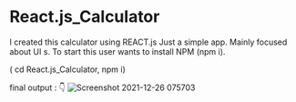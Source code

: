 
# React.js_Calculator
I created this calculator using REACT.js Just a simple app. Mainly focused about UI s. To start this user wants to install NPM (npm i).  

( cd React.js_Calculator, npm i)


final output : 👇
![Screenshot 2021-12-26 075703](https://user-images.githubusercontent.com/86149391/147397464-40169d32-e818-4134-a33c-38c8e355f45e.png)
